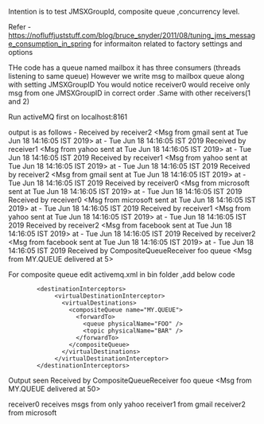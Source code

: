 Intention is to test JMSXGroupId, composite queue ,concurrency level.

Refer - https://nofluffjuststuff.com/blog/bruce_snyder/2011/08/tuning_jms_message_consumption_in_spring for informaiton related to factory settings and options

THe code has a queue named mailbox
it has three consumers (threads listening to same queue)
However we write msg to mailbox queue along with setting JMSXGroupID
You would notice
receiver0 would receive only msg from one JMSXGroupID in correct order .Same with other receivers(1 and 2)

Run activeMQ first on localhost:8161

 output is as follows -
Received by receiver2 <Msg from gmail sent at Tue Jun 18 14:16:05 IST 2019> at - Tue Jun 18 14:16:05 IST 2019
Received by receiver1 <Msg from yahoo sent at Tue Jun 18 14:16:05 IST 2019> at - Tue Jun 18 14:16:05 IST 2019
Received by receiver1 <Msg from yahoo sent at Tue Jun 18 14:16:05 IST 2019> at - Tue Jun 18 14:16:05 IST 2019
Received by receiver2 <Msg from gmail sent at Tue Jun 18 14:16:05 IST 2019> at - Tue Jun 18 14:16:05 IST 2019
Received by receiver0 <Msg from microsoft sent at Tue Jun 18 14:16:05 IST 2019> at - Tue Jun 18 14:16:05 IST 2019
Received by receiver0 <Msg from microsoft sent at Tue Jun 18 14:16:05 IST 2019> at - Tue Jun 18 14:16:05 IST 2019
Received by receiver1 <Msg from yahoo sent at Tue Jun 18 14:16:05 IST 2019> at - Tue Jun 18 14:16:05 IST 2019
Received by receiver2 <Msg from facebook sent at Tue Jun 18 14:16:05 IST 2019> at - Tue Jun 18 14:16:05 IST 2019
Received by receiver2 <Msg from facebook sent at Tue Jun 18 14:16:05 IST 2019> at - Tue Jun 18 14:16:05 IST 2019
Received by CompositeQueueReceiver foo queue  <Msg from MY.QUEUE delivered at 5>


For composite queue edit activemq.xml in bin folder ,add below code

			<destinationInterceptors>
				 <virtualDestinationInterceptor>
				   <virtualDestinations>
					 <compositeQueue name="MY.QUEUE">
					   <forwardTo>
						 <queue physicalName="FOO" />
						 <topic physicalName="BAR" />
					   </forwardTo>
					 </compositeQueue>
				   </virtualDestinations>
				 </virtualDestinationInterceptor>
			</destinationInterceptors>

Output seen
Received by CompositeQueueReceiver foo queue  <Msg from MY.QUEUE delivered at 50>


receiver0 receives msgs from only yahoo
receiver1 from gmail
receiver2 from microsoft
